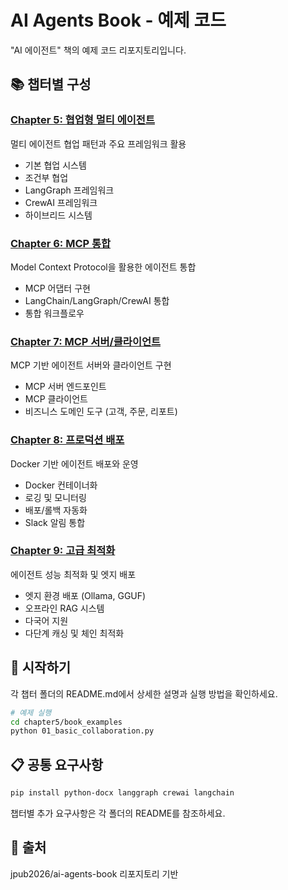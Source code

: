 # AI Agents Book - 예제 코드

"AI 에이전트" 책의 예제 코드 리포지토리입니다.

## 📚 챕터별 구성

### [Chapter 5: 협업형 멀티 에이전트](./chapter5)
멀티 에이전트 협업 패턴과 주요 프레임워크 활용
- 기본 협업 시스템
- 조건부 협업
- LangGraph 프레임워크
- CrewAI 프레임워크
- 하이브리드 시스템

### [Chapter 6: MCP 통합](./chapter6)
Model Context Protocol을 활용한 에이전트 통합
- MCP 어댑터 구현
- LangChain/LangGraph/CrewAI 통합
- 통합 워크플로우

### [Chapter 7: MCP 서버/클라이언트](./chapter7)
MCP 기반 에이전트 서버와 클라이언트 구현
- MCP 서버 엔드포인트
- MCP 클라이언트
- 비즈니스 도메인 도구 (고객, 주문, 리포트)

### [Chapter 8: 프로덕션 배포](./chapter8)
Docker 기반 에이전트 배포와 운영
- Docker 컨테이너화
- 로깅 및 모니터링
- 배포/롤백 자동화
- Slack 알림 통합

### [Chapter 9: 고급 최적화](./chapter9)
에이전트 성능 최적화 및 엣지 배포
- 엣지 환경 배포 (Ollama, GGUF)
- 오프라인 RAG 시스템
- 다국어 지원
- 다단계 캐싱 및 체인 최적화

## 🚀 시작하기

각 챕터 폴더의 README.md에서 상세한 설명과 실행 방법을 확인하세요.

```bash
# 예제 실행
cd chapter5/book_examples
python 01_basic_collaboration.py
```

## 📋 공통 요구사항

```bash
pip install python-docx langgraph crewai langchain
```

챕터별 추가 요구사항은 각 폴더의 README를 참조하세요.

## 📖 출처

jpub2026/ai-agents-book 리포지토리 기반
